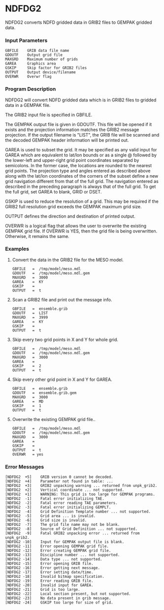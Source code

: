 # NDFDG2

NDFDG2 converts NDFD gridded data in GRIB2 files to GEMPAK gridded data.

### Input Parameters
 
    GBFILE    GRIB data file name
    GDOUTF    Output grid file
    MAXGRD    Maximum number of grids
    GAREA     Graphics area
    GSKIP     Skip factor for GRIB2 files
    OUTPUT    Output device/filename
    OVERWR    Overwr flag
 
 

### Program Description

NDFDG2 will convert NDFD gridded data which is in GRIB2 files to
gridded data in a GEMPAK file.

The GRIB2 input file is specified in GBFILE.

The GEMPAK output file is given in GDOUTF.  This file will
be opened if it exists and the projection information
matches the GRIB2 message projection.  If the output filename is
"LIST", the GRIB file will be scanned and the decoded GEMPAK
header information will be printed out.

GAREA is used to subset the grid.  It may be specified as
any valid input for GAREA which are equivalent to lat/lon bounds
or as a single @ followed by the lower-left and upper-right grid
point coordinates separated by semicolons.  In the former case,
the locations are rounded to the nearest grid points.  The
projection type and angles entered as described above along with
the lat/lon coordinates of the corners of the subset define a
new grid navigation different from that of the full grid.  The
navigation entered as described in the preceding paragraph is
always that of the full grid.  To get the full grid, set GAREA to
blank, GRID or DSET.

GSKIP is used to reduce the resolution of a grid.  This may be
required if the GRIB2 full resolution grid exceeds the GEMPAK
maximum grid size.

OUTPUT defines the direction and destination of printed output.

OVERWR is a logical flag that allows the user to overwrite the existing
GEMPAK grid file.  If OVERWR is YES, then the grid file is being
overwritten.  Otherwise, it remains the same.


### Examples
 
1.  Convert the data in the GRIB2 file for the MESO model.
    
        GBFILE   =  /tmp/model/meso.mdl
        GDOUTF   =  /tmp/model/meso.mdl.gem
        MAXGRD   =  3000
        GAREA    =  KY
        GSKIP	 =
        OUTPUT   =  t

2.  Scan a GRIB2 file and print out the message info.

        GBFILE   =  ensemble.grib
        GDOUTF   =  LIST
        MAXGRD   =  3999
        GAREA    =  KY
        GSKIP	 =
        OUTPUT   =  t

3.  Skip every two grid points in X and Y for whole grid.


        GBFILE   =  /tmp/model/meso.mdl
        GDOUTF   =  /tmp/model/meso.mdl.gem
        MAXGRD   =  3000
        GAREA    =
        GSKIP    =  2
        OUTPUT   =  t

4.  Skip every other grid point in X and Y for GAREA.

        GBFILE   =  ensemble.grib
        GDOUTF   =  ensemble.grib.gem
        MAXGRD   =  3000
        GAREA    =  MD
        GSKIP    =  1
        OUTPUT   =  t

5.  Overwrite the existing GEMPAK grid file..

        GBFILE   =  /tmp/model/meso.mdl
        GDOUTF   =  /tmp/model/meso.mdl.gem
        MAXGRD   =  3000
        GAREA    =
        GSKIP    =
        OUTPUT   =  t
        OVERWR   = yes


### Error Messages
 
    [NDFDG2  +5]    GRIB version 0 cannot be decoded.
    [NDFDG2  +4]    Parameter not found in table: ...
    [NDFDG2  +3]    GRIB2 unpacking warning ... returned from unpk_grib2.
    [NDFDG2  +2]    Vertical coordinate ... not supported.
    [NDFDG2  +1]    WARNING: This grid is too large for GEMPAK programs.
    [NDFDG2  -1]    Fatal error initializing TAE.
    [NDFDG2  -2]    Fatal error reading TAE parameters.
    [NDFDG2  -3]    Fatal error initializing GEMPLT.
    [NDFDG2  -4]    Grid Definition Template number ... not supported.
    [NDFDG2  -5]    Grid area ... is invalid.
    [NDFDG2  -6]    Grid size is invalid.
    [NDFDG2  -7]    The grid file name may not be blank.
    [NDFDG2  -8]    Source of Grid Definition ... not supported.
    [NDFDG2  -9]    Fatal GRIB2 unpacking error ... returned from unpk_grib2.
    [NDFDG2 -10]    Input for GEMPAK output file is blank.
    [NDFDG2 -11]    Error opening GEMPAK grid file.
    [NDFDG2 -12]    Error creating GEMPAK grid file.
    [NDFDG2 -13]    Discipline number ... not supported.
    [NDFDG2 -14]    Data type ... not supported.
    [NDFDG2 -15]    Error opening GRIB file.
    [NDFDG2 -16]    Error getting next message.
    [NDFDG2 -17]    Error setting date/time.
    [NDFDG2 -18]    Invalid bitmap specification.
    [NDFDG2 -19]    Error reading GRIB file.
    [NDFDG2 -20]    Invalid input for GAREA.
    [NDFDG2 -21]    Grid is too large.
    [NDFDG2 -22]    Local section present, but not supported.
    [NDFDG2 -23]    No data present in grib message.
    [NDFDG2 -24]    GSKIP too large for size of grid.
